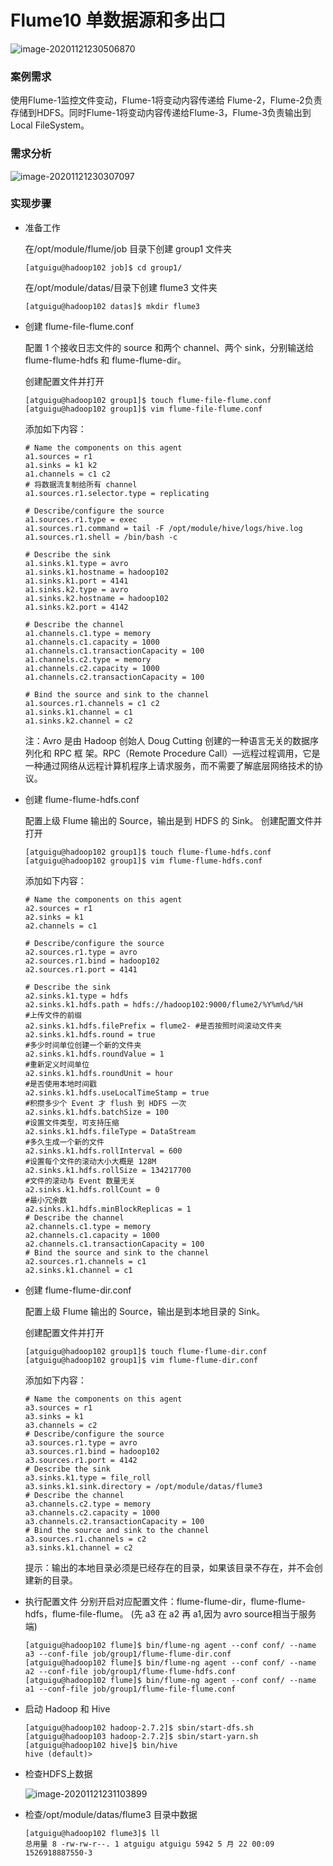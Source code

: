 # Flume10 单数据源和多出口

![image-20201121230506870](C:\Users\Auraros\AppData\Roaming\Typora\typora-user-images\image-20201121230506870.png)

### 案例需求

使用Flume-1监控文件变动，Flume-1将变动内容传递给 Flume-2，Flume-2负责存储到HDFS。同时Flume-1将变动内容传递给Flume-3，Flume-3负责输出到Local FileSystem。

### 需求分析

![image-20201121230307097](C:\Users\Auraros\AppData\Roaming\Typora\typora-user-images\image-20201121230307097.png)



### 实现步骤

- 准备工作

  在/opt/module/flume/job 目录下创建 group1 文件夹

  ```
  [atguigu@hadoop102 job]$ cd group1/
  ```

  在/opt/module/datas/目录下创建 flume3 文件夹

  ```
  [atguigu@hadoop102 datas]$ mkdir flume3
  ```

- 创建 flume-file-flume.conf

  配置 1 个接收日志文件的 source 和两个 channel、两个 sink，分别输送给 flume-flume-hdfs 和 flume-flume-dir。

  创建配置文件并打开

  ```
  [atguigu@hadoop102 group1]$ touch flume-file-flume.conf
  [atguigu@hadoop102 group1]$ vim flume-file-flume.conf
  ```

  添加如下内容：

  ```
  # Name the components on this agent
  a1.sources = r1
  a1.sinks = k1 k2
  a1.channels = c1 c2
  # 将数据流复制给所有 channel
  a1.sources.r1.selector.type = replicating
  
  # Describe/configure the source
  a1.sources.r1.type = exec
  a1.sources.r1.command = tail -F /opt/module/hive/logs/hive.log
  a1.sources.r1.shell = /bin/bash -c
  
  # Describe the sink
  a1.sinks.k1.type = avro
  a1.sinks.k1.hostname = hadoop102
  a1.sinks.k1.port = 4141
  a1.sinks.k2.type = avro
  a1.sinks.k2.hostname = hadoop102
  a1.sinks.k2.port = 4142
  
  # Describe the channel
  a1.channels.c1.type = memory
  a1.channels.c1.capacity = 1000
  a1.channels.c1.transactionCapacity = 100
  a1.channels.c2.type = memory
  a1.channels.c2.capacity = 1000
  a1.channels.c2.transactionCapacity = 100
  
  # Bind the source and sink to the channel
  a1.sources.r1.channels = c1 c2
  a1.sinks.k1.channel = c1
  a1.sinks.k2.channel = c2
  ```

  注：Avro 是由 Hadoop 创始人 Doug Cutting 创建的一种语言无关的数据序列化和 RPC 框 架。RPC（Remote Procedure Call）—远程过程调用，它是一种通过网络从远程计算机程序上请求服务，而不需要了解底层网络技术的协议。

- 创建 flume-flume-hdfs.conf

  配置上级 Flume 输出的 Source，输出是到 HDFS 的 Sink。
  创建配置文件并打开

  ```
  [atguigu@hadoop102 group1]$ touch flume-flume-hdfs.conf
  [atguigu@hadoop102 group1]$ vim flume-flume-hdfs.conf
  ```

  添加如下内容：

  ```
  # Name the components on this agent
  a2.sources = r1
  a2.sinks = k1
  a2.channels = c1
  
  # Describe/configure the source
  a2.sources.r1.type = avro
  a2.sources.r1.bind = hadoop102
  a2.sources.r1.port = 4141
  
  # Describe the sink
  a2.sinks.k1.type = hdfs
  a2.sinks.k1.hdfs.path = hdfs://hadoop102:9000/flume2/%Y%m%d/%H
  #上传文件的前缀
  a2.sinks.k1.hdfs.filePrefix = flume2- #是否按照时间滚动文件夹
  a2.sinks.k1.hdfs.round = true
  #多少时间单位创建一个新的文件夹
  a2.sinks.k1.hdfs.roundValue = 1
  #重新定义时间单位
  a2.sinks.k1.hdfs.roundUnit = hour
  #是否使用本地时间戳
  a2.sinks.k1.hdfs.useLocalTimeStamp = true
  #积攒多少个 Event 才 flush 到 HDFS 一次
  a2.sinks.k1.hdfs.batchSize = 100
  #设置文件类型，可支持压缩
  a2.sinks.k1.hdfs.fileType = DataStream
  #多久生成一个新的文件
  a2.sinks.k1.hdfs.rollInterval = 600
  #设置每个文件的滚动大小大概是 128M
  a2.sinks.k1.hdfs.rollSize = 134217700
  #文件的滚动与 Event 数量无关
  a2.sinks.k1.hdfs.rollCount = 0
  #最小冗余数
  a2.sinks.k1.hdfs.minBlockReplicas = 1
  # Describe the channel
  a2.channels.c1.type = memory
  a2.channels.c1.capacity = 1000
  a2.channels.c1.transactionCapacity = 100
  # Bind the source and sink to the channel
  a2.sources.r1.channels = c1
  a2.sinks.k1.channel = c1
  ```

- 创建 flume-flume-dir.conf

  配置上级 Flume 输出的 Source，输出是到本地目录的 Sink。

  创建配置文件并打开

  ```
  [atguigu@hadoop102 group1]$ touch flume-flume-dir.conf
  [atguigu@hadoop102 group1]$ vim flume-flume-dir.conf
  ```

  添加如下内容：

  ```
  # Name the components on this agent
  a3.sources = r1
  a3.sinks = k1
  a3.channels = c2
  # Describe/configure the source
  a3.sources.r1.type = avro
  a3.sources.r1.bind = hadoop102
  a3.sources.r1.port = 4142
  # Describe the sink
  a3.sinks.k1.type = file_roll
  a3.sinks.k1.sink.directory = /opt/module/datas/flume3
  # Describe the channel
  a3.channels.c2.type = memory
  a3.channels.c2.capacity = 1000
  a3.channels.c2.transactionCapacity = 100
  # Bind the source and sink to the channel
  a3.sources.r1.channels = c2
  a3.sinks.k1.channel = c2
  ```

  提示：输出的本地目录必须是已经存在的目录，如果该目录不存在，并不会创建新的目录。

- 执行配置文件
  分别开启对应配置文件：flume-flume-dir，flume-flume-hdfs，flume-file-flume。  (先 a3 在 a2  再 a1,因为 avro source相当于服务端)

  ```
  [atguigu@hadoop102 flume]$ bin/flume-ng agent --conf conf/ --name 
  a3 --conf-file job/group1/flume-flume-dir.conf
  [atguigu@hadoop102 flume]$ bin/flume-ng agent --conf conf/ --name 
  a2 --conf-file job/group1/flume-flume-hdfs.conf
  [atguigu@hadoop102 flume]$ bin/flume-ng agent --conf conf/ --name 
  a1 --conf-file job/group1/flume-file-flume.conf
  ```

- 启动 Hadoop 和 Hive

  ```
  [atguigu@hadoop102 hadoop-2.7.2]$ sbin/start-dfs.sh
  [atguigu@hadoop103 hadoop-2.7.2]$ sbin/start-yarn.sh
  [atguigu@hadoop102 hive]$ bin/hive
  hive (default)>
  ```

- 检查HDFS上数据

  ![image-20201121231103899](C:\Users\Auraros\AppData\Roaming\Typora\typora-user-images\image-20201121231103899.png)

- 检查/opt/module/datas/flume3 目录中数据

  ```
  [atguigu@hadoop102 flume3]$ ll
  总用量 8 -rw-rw-r--. 1 atguigu atguigu 5942 5 月 22 00:09 1526918887550-3
  ```

  